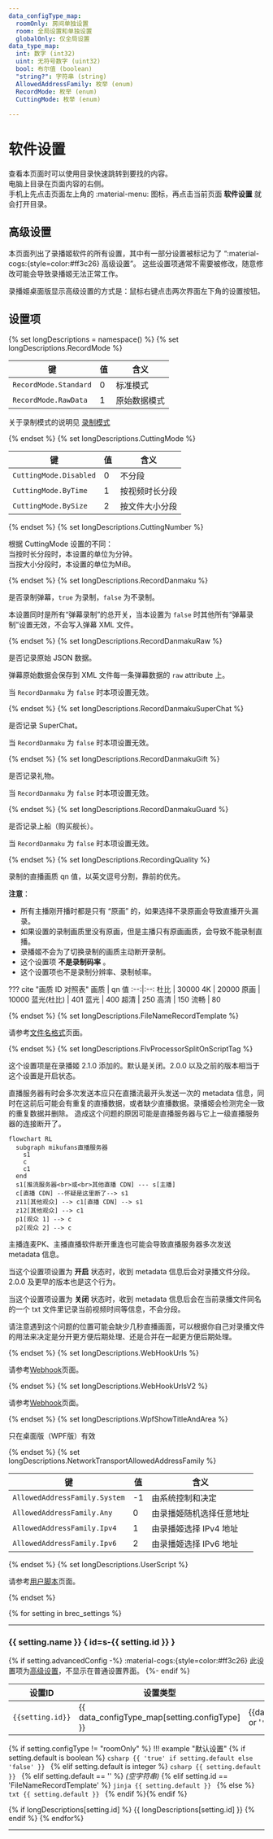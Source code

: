 ```yaml
---
data_configType_map:
  roomOnly: 房间单独设置
  room: 全局设置和单独设置
  globalOnly: 仅全局设置
data_type_map:
  int: 数字 (int32)
  uint: 无符号数字 (uint32)
  bool: 布尔值 (boolean)
  "string?": 字符串 (string)
  AllowedAddressFamily: 枚举 (enum)
  RecordMode: 枚举 (enum)
  CuttingMode: 枚举 (enum)
  
---
```

# 软件设置

查看本页面时可以使用目录快速跳转到要找的内容。  
电脑上目录在页面内容的右侧。  
手机上先点击页面左上角的 :material-menu: 图标，再点击当前页面 **软件设置** 就会打开目录。

## 高级设置

本页面列出了录播姬软件的所有设置，其中有一部分设置被标记为了 “:material-cogs:{style=color:#ff3c26} 高级设置”。
这些设置项通常不需要被修改，随意修改可能会导致录播姬无法正常工作。

录播姬桌面版显示高级设置的方式是：鼠标右键点击两次界面左下角的设置按钮。

## 设置项


<!-- 设置项长说明区域开始 -->
{% set longDescriptions = namespace()  %}
{% set longDescriptions.RecordMode %}

| 键 | 值 | 含义 |
| -- | -- | --- |
| `RecordMode.Standard` | 0 | 标准模式 |
| `RecordMode.RawData` | 1 | 原始数据模式 |

关于录制模式的说明见 [录制模式](./record-mode.md)

{% endset %}
{% set longDescriptions.CuttingMode %}

| 键 | 值 | 含义 |
| -- | -- | --- |
| `CuttingMode.Disabled` | 0 | 不分段 |
| `CuttingMode.ByTime` | 1 | 按视频时长分段 |
| `CuttingMode.BySize` | 2 | 按文件大小分段 |

{% endset %}
{% set longDescriptions.CuttingNumber %}

根据 CuttingMode 设置的不同：    
当按时长分段时，本设置的单位为分钟。  
当按大小分段时，本设置的单位为MiB。

{% endset %}
{% set longDescriptions.RecordDanmaku %}

是否录制弹幕，`true` 为录制，`false` 为不录制。

本设置同时是所有“弹幕录制”的总开关，当本设置为 `false` 时其他所有“弹幕录制”设置无效，不会写入弹幕 XML 文件。

{% endset %}
{% set longDescriptions.RecordDanmakuRaw %}

是否记录原始 JSON 数据。

弹幕原始数据会保存到 XML 文件每一条弹幕数据的 `raw` attribute 上。

当 `RecordDanmaku` 为 `false` 时本项设置无效。

{% endset %}
{% set longDescriptions.RecordDanmakuSuperChat %}

是否记录 SuperChat。

当 `RecordDanmaku` 为 `false` 时本项设置无效。

{% endset %}
{% set longDescriptions.RecordDanmakuGift %}

是否记录礼物。

当 `RecordDanmaku` 为 `false` 时本项设置无效。

{% endset %}
{% set longDescriptions.RecordDanmakuGuard %}

是否记录上船（购买舰长）。

当 `RecordDanmaku` 为 `false` 时本项设置无效。

{% endset %}
{% set longDescriptions.RecordingQuality %}

录制的直播画质 qn 值，以英文逗号分割，靠前的优先。

**注意**：

- 所有主播刚开播时都是只有 “原画” 的，如果选择不录原画会导致直播开头漏录。
- 如果设置的录制画质里没有原画，但是主播只有原画画质，会导致不能录制直播。
- 录播姬不会为了切换录制的画质主动断开录制。
- 这个设置项 **不是录制码率** 。
- 这个设置项也不是录制分辨率、录制帧率。

??? cite "画质 ID 对照表"
    画质 | qn 值
    :--:|:--:
    杜比 | 30000
    4K   | 20000
    原画 | 10000
    蓝光(杜比) | 401
    蓝光 | 400
    超清 | 250
    高清 | 150
    流畅 | 80

{% endset %}
{% set longDescriptions.FileNameRecordTemplate %}

请参考[文件名格式](./file-name-template.md)页面。

{% endset %}
{% set longDescriptions.FlvProcessorSplitOnScriptTag %}

这个设置项是在录播姬 2.1.0 添加的。默认是关闭。2.0.0 以及之前的版本相当于这个设置是开启状态。

直播服务器有时会多次发送本应只在直播流最开头发送一次的 metadata 信息，同时在这前后可能会有重复的直播数据，或者缺少直播数据。录播姬会检测完全一致的重复数据并删除。
造成这个问题的原因可能是直播服务器与它上一级直播服务器的连接断开了。

```mermaid
flowchart RL
  subgraph mikufans直播服务器
    s1
    c
    c1
  end
  s1[推流服务器<br>或<br>其他直播 CDN] --- s[主播]
  c[直播 CDN] --怀疑是这里断了--> s1
  z11[其他观众] --> c1[直播 CDN] --> s1
  z12[其他观众] --> c1
  p1[观众 1] --> c
  p2[观众 2] --> c
```

主播连麦PK、主播直播软件断开重连也可能会导致直播服务器多次发送 metadata 信息。

当这个设置项设置为 **开启** 状态时，收到 metadata 信息后会对录播文件分段。2.0.0 及更早的版本也是这个行为。

当这个设置项设置为 **关闭** 状态时，收到 metadata 信息后会在当前录播文件同名的一个 txt 文件里记录当前视频时间等信息，不会分段。

请注意遇到这个问题的位置可能会缺少几秒直播画面，可以根据你自己对录播文件的用法来决定是分开更方便后期处理、还是合并在一起更方便后期处理。

{% endset %}
{% set longDescriptions.WebHookUrls %}

请参考[Webhook](./webhook.md)页面。

{% endset %}
{% set longDescriptions.WebHookUrlsV2 %}

请参考[Webhook](./webhook.md)页面。

{% endset %}
{% set longDescriptions.WpfShowTitleAndArea %}

只在桌面版（WPF版）有效

{% endset %}
{% set longDescriptions.NetworkTransportAllowedAddressFamily %}

| 键 | 值 | 含义 |
| -- | -- | --- |
| `AllowedAddressFamily.System` | -1 | 由系统控制和决定
| `AllowedAddressFamily.Any` | 0 | 由录播姬随机选择任意地址
| `AllowedAddressFamily.Ipv4` | 1 | 由录播姬选择 IPv4 地址
| `AllowedAddressFamily.Ipv6` | 2 | 由录播姬选择 IPv6 地址

{% endset %}
{% set longDescriptions.UserScript %}

请参考[用户脚本](./user-script.md)页面。

{% endset %}
<!-- 设置项长说明区域结束 -->

{% for setting in brec_settings %}

-----

### {{ setting.name }} { id=s-{{ setting.id }} }

{% if setting.advancedConfig -%}
:material-cogs:{style=color:#ff3c26} 此设置项为[高级设置](#高级设置)，不显示在普通设置界面。
{%- endif %}

| 设置ID | 设置类型 | 数据类型 |
| ------ | ------- | ------- |
| `{{setting.id}}` | {{ data_configType_map[setting.configType] }} | {{data_type_map[setting.type] or '`' ~ setting.type ~ '`'}} |


{% if setting.configType != "roomOnly" %}
!!! example "默认设置"
{% if setting.default is boolean %}
    ```csharp
    {{ 'true' if setting.default else 'false' }}
    ```
{% elif setting.default is integer %}
    ```csharp
    {{ setting.default }}
    ```
{% elif setting.default == '' %}
    _(空字符串)_
{% elif setting.id == 'FileNameRecordTemplate' %}
    ```jinja
    {{ setting.default }}
    ```
{% else %}
    ```txt
    {{ setting.default }}
    ```
{% endif %}{% endif %}

{% if longDescriptions[setting.id] %}
{{ longDescriptions[setting.id] }}
{% endif %}
{% endfor%}

-----
